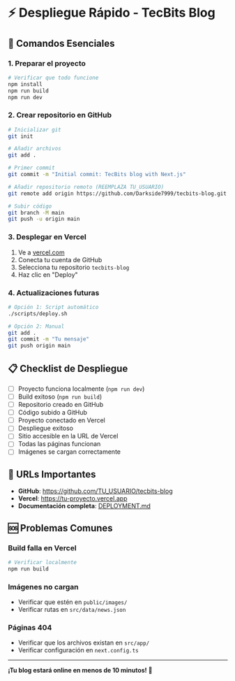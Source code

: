 # ⚡ Despliegue Rápido - TecBits Blog

## 🚀 Comandos Esenciales

### 1. Preparar el proyecto
```bash
# Verificar que todo funcione
npm install
npm run build
npm run dev
```

### 2. Crear repositorio en GitHub
```bash
# Inicializar git
git init

# Añadir archivos
git add .

# Primer commit
git commit -m "Initial commit: TecBits blog with Next.js"

# Añadir repositorio remoto (REEMPLAZA TU_USUARIO)
git remote add origin https://github.com/Darkside7999/tecbits-blog.git

# Subir código
git branch -M main
git push -u origin main
```

### 3. Desplegar en Vercel
1. Ve a [vercel.com](https://vercel.com)
2. Conecta tu cuenta de GitHub
3. Selecciona tu repositorio `tecbits-blog`
4. Haz clic en "Deploy"

### 4. Actualizaciones futuras
```bash
# Opción 1: Script automático
./scripts/deploy.sh

# Opción 2: Manual
git add .
git commit -m "Tu mensaje"
git push origin main
```

## 📋 Checklist de Despliegue

- [ ] Proyecto funciona localmente (`npm run dev`)
- [ ] Build exitoso (`npm run build`)
- [ ] Repositorio creado en GitHub
- [ ] Código subido a GitHub
- [ ] Proyecto conectado en Vercel
- [ ] Despliegue exitoso
- [ ] Sitio accesible en la URL de Vercel
- [ ] Todas las páginas funcionan
- [ ] Imágenes se cargan correctamente

## 🔗 URLs Importantes

- **GitHub**: https://github.com/TU_USUARIO/tecbits-blog
- **Vercel**: https://tu-proyecto.vercel.app
- **Documentación completa**: [DEPLOYMENT.md](./DEPLOYMENT.md)

## 🆘 Problemas Comunes

### Build falla en Vercel
```bash
# Verificar localmente
npm run build
```

### Imágenes no cargan
- Verificar que estén en `public/images/`
- Verificar rutas en `src/data/news.json`

### Páginas 404
- Verificar que los archivos existan en `src/app/`
- Verificar configuración en `next.config.ts`

---

**¡Tu blog estará online en menos de 10 minutos! 🎉**
